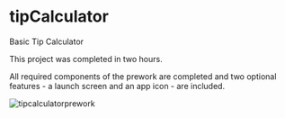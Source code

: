 # tipCalculator
Basic Tip Calculator

This project was completed in two hours.

All required components of the prework are completed and two optional features - a launch screen and an app icon - are included.

![tipcalculatorprework](https://cloud.githubusercontent.com/assets/3021747/7123790/a5af3916-e1f2-11e4-85ef-82e5e3784d89.gif)
